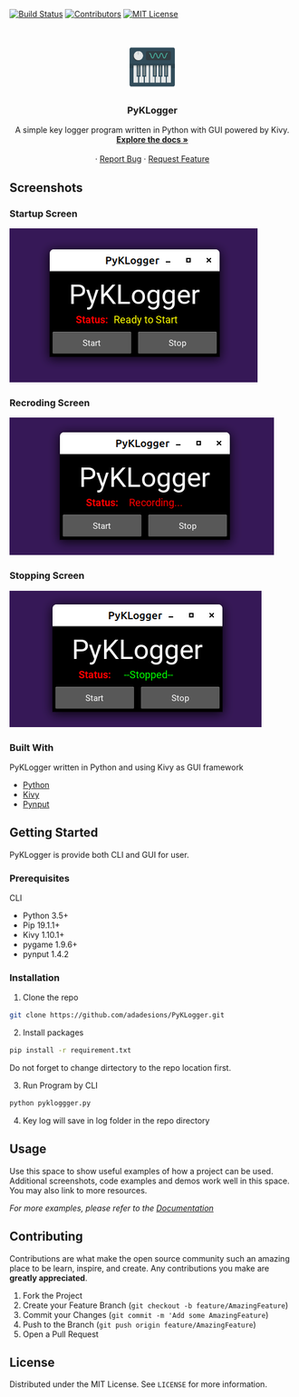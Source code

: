<!-- PROJECT SHIELDS -->
[![Build Status][build-shield]]()
[![Contributors][contributors-shield]]()
[![MIT License][license-shield]][license-url]

<!-- PROJECT LOGO -->
<br />
<p align="center">
  <a href="https://github.com/adadesions/PyKLogger">
    <img src="keyboard.png" alt="Logo" width="80" height="80">
  </a>

  <h3 align="center">PyKLogger</h3>

  <p align="center">
    A simple key logger program written in Python with GUI powered by Kivy.
    <br />
    <a href="https://github.com/adadesions/PyKLogger"><strong>Explore the docs »</strong></a>
    <br />
    <br />
    ·
    <a href="https://github.com/adadesions/PyKLogger/issues">Report Bug</a>
    ·
    <a href="https://github.com/adadesions/PyKLogger/issues">Request Feature</a>
  </p>
</p>


<!-- ABOUT THE PROJECT -->
## Screenshots 
<p align="center">
  <h3> Startup Screen </h3>
  <img src="https://raw.githubusercontent.com/adadesions/PyKLogger/master/screenshots/startup_screen.png" alt="startup">
  <h3> Recroding Screen </h3>
  <img src="https://raw.githubusercontent.com/adadesions/PyKLogger/master/screenshots/record_screen.png" alt="Recording">
  <h3> Stopping Screen </h3>
  <img src="https://raw.githubusercontent.com/adadesions/PyKLogger/master/screenshots/stop_screen.png" alt="Stopping">
</p>

### Built With
PyKLogger written in Python and using Kivy as GUI framework 
* [Python](https://python.org)
* [Kivy](https://kivy.org)
* [Pynput](https://pynput.readthedocs.io/en/latest)



<!-- GETTING STARTED -->
## Getting Started

PyKLogger is provide both CLI and GUI for user.

### Prerequisites
CLI 
* Python 3.5+
* Pip 19.1.1+
* Kivy 1.10.1+
* pygame 1.9.6+
* pynput 1.4.2


### Installation

1. Clone the repo
```sh
git clone https://github.com/adadesions/PyKLogger.git
```
2. Install packages
```sh
pip install -r requirement.txt
```
Do not forget to change dirtectory to the repo location first.

3. Run Program by CLI
```sh
python pykloggger.py
```
4. Key log will save in log folder in the repo directory


<!-- USAGE EXAMPLES -->
## Usage

Use this space to show useful examples of how a project can be used. Additional screenshots, code examples and demos work well in this space. You may also link to more resources.

_For more examples, please refer to the [Documentation](https://example.com)_



<!-- CONTRIBUTING -->
## Contributing

Contributions are what make the open source community such an amazing place to be learn, inspire, and create. Any contributions you make are **greatly appreciated**.

1. Fork the Project
2. Create your Feature Branch (`git checkout -b feature/AmazingFeature`)
3. Commit your Changes (`git commit -m 'Add some AmazingFeature`)
4. Push to the Branch (`git push origin feature/AmazingFeature`)
5. Open a Pull Request



<!-- LICENSE -->
## License

Distributed under the MIT License. See `LICENSE` for more information.








<!-- MARKDOWN LINKS & IMAGES -->
[build-shield]: https://img.shields.io/badge/build-passing-brightgreen.svg?style=flat-square
[contributors-shield]: https://img.shields.io/badge/contributors-1-orange.svg?style=flat-square
[license-shield]: https://img.shields.io/badge/license-MIT-blue.svg?style=flat-square
[license-url]: https://choosealicense.com/licenses/mit
[linkedin-shield]: https://img.shields.io/badge/-LinkedIn-black.svg?style=flat-square&logo=linkedin&colorB=555
[start-screenshot]: https://raw.githubusercontent.com/adadesions/PyKLogger/master/screenshots/startup_screen.png
